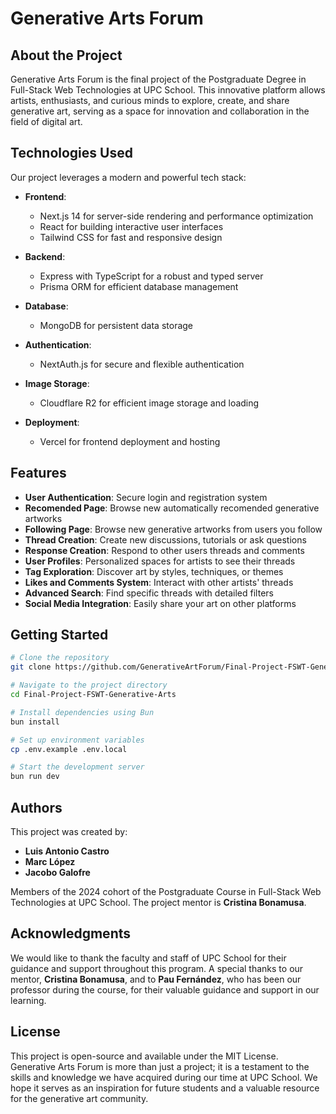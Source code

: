 # Generative Arts Forum

## About the Project

Generative Arts Forum is the final project of the Postgraduate Degree in Full-Stack Web Technologies at UPC School. This innovative platform allows artists, enthusiasts, and curious minds to explore, create, and share generative art, serving as a space for innovation and collaboration in the field of digital art.

## Technologies Used

Our project leverages a modern and powerful tech stack:

- **Frontend**: 
  - Next.js 14 for server-side rendering and performance optimization
  - React for building interactive user interfaces
  - Tailwind CSS for fast and responsive design

- **Backend**: 
  - Express with TypeScript for a robust and typed server
  - Prisma ORM for efficient database management

- **Database**: 
  - MongoDB for persistent data storage

- **Authentication**: 
  - NextAuth.js for secure and flexible authentication

- **Image Storage**:
  - Cloudflare R2 for efficient image storage and loading

- **Deployment**:
  - Vercel for frontend deployment and hosting

## Features

- **User Authentication**: Secure login and registration system
- **Recomended Page**: Browse new automatically recomended generative artworks
- **Following Page**: Browse new generative artworks from users you follow
- **Thread Creation**: Create new discussions, tutorials or ask questions
- **Response Creation**: Respond to other users threads and comments
- **User Profiles**: Personalized spaces for artists to see their threads
- **Tag Exploration**: Discover art by styles, techniques, or themes
- **Likes and Comments System**: Interact with other artists' threads
- **Advanced Search**: Find specific threads with detailed filters
- **Social Media Integration**: Easily share your art on other platforms

## Getting Started

```bash
# Clone the repository
git clone https://github.com/GenerativeArtForum/Final-Project-FSWT-Generative-Arts.git

# Navigate to the project directory
cd Final-Project-FSWT-Generative-Arts

# Install dependencies using Bun
bun install

# Set up environment variables
cp .env.example .env.local

# Start the development server
bun run dev
```

## Authors

This project was created by:
* **Luis Antonio Castro**
* **Marc López**
* **Jacobo Galofre**

Members of the 2024 cohort of the Postgraduate Course in Full-Stack Web Technologies at UPC School. The project mentor is **Cristina Bonamusa**.

## Acknowledgments

We would like to thank the faculty and staff of UPC School for their guidance and support throughout this program. A special thanks to our mentor, **Cristina Bonamusa**, and to **Pau Fernández**, who has been our professor during the course, for their valuable guidance and support in our learning.

## License

This project is open-source and available under the MIT License. Generative Arts Forum is more than just a project; it is a testament to the skills and knowledge we have acquired during our time at UPC School. We hope it serves as an inspiration for future students and a valuable resource for the generative art community.